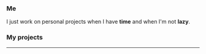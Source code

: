 ### Me

I just work on personal projects when I have **time** and when I'm not **lazy**.

### My projects
---

